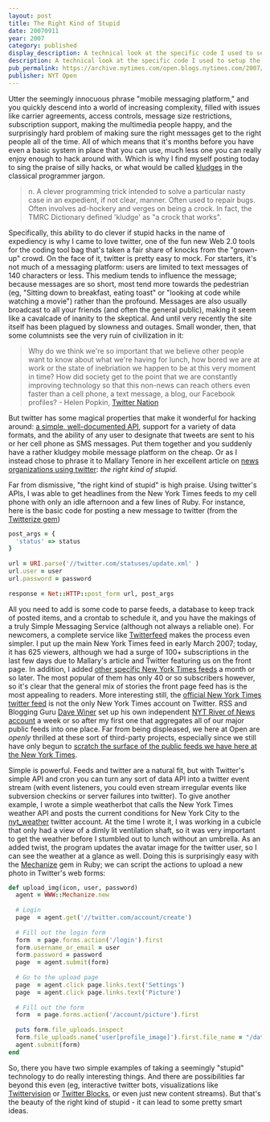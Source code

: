```yaml
---
layout: post
title: The Right Kind of Stupid
date: 20070911
year: 2007
category: published
display_description: A technical look at the specific code I used to setup the @nytimes Twitter account. Little did I know it would lead to years of tinkering around. For more details, check out the [@nytimes twitter account]({% link _projects/nytimes-twitter %}) project page.
description: A technical look at the specific code I used to setup the @nytimes Twitter account.
pub_permalink: https://archive.nytimes.com/open.blogs.nytimes.com/2007/09/11/the-right-kind-of-stupid/
publisher: NYT Open
---
```

Utter the seemingly innocuous phrase "mobile messaging platform," and you quickly descend into a world of increasing complexity, filled with issues like carrier agreements, access controls, message size restrictions, subscription support, making the multimedia people happy, and the surprisingly hard problem of making sure the right messages get to the right people all of the time. All of which means that it's months before you have even a basic system in place that you can use, much less one you can really enjoy enough to hack around with. Which is why I find myself posting today to sing the praise of silly hacks, or
what would be called [kludges](https://www.clueless.com/jargon3.0.0/kluge.html) in the classical programmer jargon.

> n. A clever programming trick intended to solve a particular nasty case in an expedient, if not clear, manner. Often used to repair bugs. Often involves ad-hockery and verges on being a crock. In fact, the TMRC Dictionary defined 'kludge' as "a crock that works".

Specifically, this ability to do clever if stupid hacks in the name of expediency is why I came to love twitter, one of the fun new Web 2.0 tools for the coding tool bag that's taken a fair share of knocks from the "grown-up" crowd. On the face of it, twitter is pretty easy to mock. For starters, it's not much of a messaging platform: users are limited to text messages of 140 characters or less. This medium tends to influence the message; because messages are so short, most tend more towards the pedestrian (eg, "Sitting down to breakfast, eating toast" or "looking at code while watching a movie") rather than the profound. Messages are also usually broadcast to all your friends (and often the general public), making it seem like a cavalcade of inanity to the skeptical.
And until very recently the site itself has been plagued by slowness and outages. Small wonder, then, that some columnists see the very ruin of civilization in it:

> Why do we think we're so important that we believe other people want to know about what we're having for lunch, how bored we are at work or the state of inebriation we happen to be at this very moment
in time? How did society get to the point that we are constantly improving technology so that this non-news can reach others even faster than a cell phone, a text message, a blog, our Facebook profiles? - Helen Popkin, [Twitter Nation](https://www.msnbc.msn.com/id/18445274/)

But twitter has some magical properties that make it wonderful for hacking around: [a simple, well-documented API](https://groups.google.com/group/twitter-development-talk/web/api-documentation), support for a variety of data formats, and the ability of any user to designate that tweets are sent to his or her cell phone as SMS messages. Put them together and you suddenly have a rather kludgey mobile message platform on the cheap. Or as I instead chose to phrase it to Mallary Tenore in her excellent article on [news organizations using twitter](https://www.poynter.org/column.asp?id=101&amp;aid=128918): _the right kind of stupid._

Far from dismissive, "the right kind of stupid" is high praise. Using twitter's APIs, I was able to get headlines from the New York Times feeds to my cell phone with only an idle afternoon and a few lines of Ruby. For instance, here is the basic code for posting a new message to twitter (from the [Twitterize gem](https://nycrb.rubyforge.org/twitterize/))

```ruby
post_args = {
  'status' => status
}
 
url = URI.parse('//twitter.com/statuses/update.xml' )
url.user = user
url.password = password
 
response = Net::HTTP::post_form url, post_args
```

All you need to add is some code to parse feeds, a database to keep track of posted items, and a crontab to schedule it, and you have the makings of a truly Simple Messaging Service (although not always a reliable one). For newcomers, a complete service like [Twitterfeed](https://www.twitterfeed.com/) makes the process even simpler. I put up the main New York Times feed in early March 2007; today, it has 625 viewers, although we had a surge of 100+ subscriptions in the last few days due to Mallary's article and Twitter featuring us on the front page. In addition, I added [other specific New York Times feeds](https://www.twitter.com/nytimes/friends) a month or so later. The most popular of them has only 40 or so subscribers however, so it's clear that the general mix of stories the front page feed has is the most appealing to readers. More interesting still, the [official New York Times twitter feed](https://www.twitter.com/nytimes) is not the only New York Times account on Twitter. RSS and Blogging Guru [Dave Winer](https://www.scripting.com/) set up his own independent [NYT River of News account](https://www.xcancel.com/nyt) a week or so after my first one that aggregates all of our major public feeds into one place. Far from being displeased, we here at Open are _openly_ thrilled at these sort of third-party projects, especially since we still have only begun to [scratch the surface of the public feeds we have here at the New York Times](https://archive.nytimes.com/open.blogs.nytimes.com/2007/08/15/rss-you/).

Simple is powerful. Feeds and twitter are a natural fit, but with Twitter's simple API and cron you can turn any sort of data API into a twitter event stream (with event listeners, you could even stream irregular events like subversion checkins or server failures into twitter). To give another example, I wrote a simple weatherbot that calls the New York Times weather API and posts the current conditions for New York City to the [nyt_weather](https://www.twitter.com/nyt_weather) twitter account. At the time I wrote it, I was working in a cubicle that only had a view of a dimly lit ventilation shaft, so it was very important to get the weather before I stumbled out to lunch without an umbrella. As an added twist, the program updates the avatar image for the twitter user, so I can see the weather at a glance as well. Doing this is surprisingly easy with the [Mechanize](https://mechanize.rubyforge.org/mechanize/) gem in Ruby; we can script the actions to upload a new photo in Twitter's web forms:

```ruby
def upload_img(icon, user, password)
  agent = WWW::Mechanize.new
 
  # Login
  page  = agent.get('//twitter.com/account/create')
 
  # Fill out the login form
  form  = page.forms.action('/login').first
  form.username_or_email = user
  form.password = password
  page  = agent.submit(form)
 
  # Go to the upload page
  page  = agent.click page.links.text('Settings')
  page  = agent.click page.links.text('Picture')
 
  # Fill out the form
  form  = page.forms.action('/account/picture').first
 
  puts form.file_uploads.inspect
  form.file_uploads.name('user[profile_image]').first.file_name = "/data/weather_imgs/#{icon}.gif" 
  agent.submit(form)
end
```
So, there you have two simple examples of taking a seemingly "stupid" technology to do really interesting things. And there are possibilities far beyond this even (eg, interactive twitter bots, visualizations like [Twittervision](https://www.twittervision.com/) or [Twitter Blocks](https://explore.twitter.com/blocks/), or even just new content streams). But that's the beauty of the right kind of stupid - it can lead to some pretty smart ideas.
